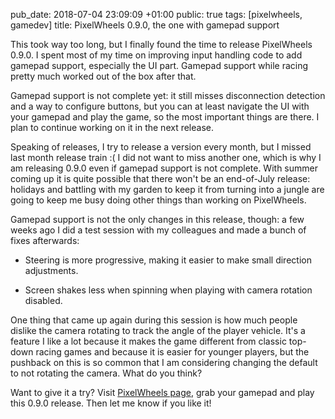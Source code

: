 pub_date: 2018-07-04 23:09:09 +01:00
public: true
tags: [pixelwheels, gamedev]
title: PixelWheels 0.9.0, the one with gamepad support

This took way too long, but I finally found the time to release PixelWheels 0.9.0. I spent most of my time on improving input handling code to add gamepad support, especially the UI part. Gamepad support while racing pretty much worked out of the box after that.

<!-- break -->

Gamepad support is not complete yet: it still misses disconnection detection and a way to configure buttons, but you can at least navigate the UI with your gamepad and play the game, so the most important things are there. I plan to continue working on it in the next release.

Speaking of releases, I try to release a version every month, but I missed last month release train :( I did not want to miss another one, which is why I am releasing 0.9.0 even if gamepad support is not complete. With summer coming up it is quite possible that there won't be an end-of-July release: holidays and battling with my garden to keep it from turning into a jungle are going to keep me busy doing other things than working on PixelWheels.

Gamepad support is not the only changes in this release, though: a few weeks ago I did a test session with my colleagues and made a bunch of fixes afterwards:

- Steering is more progressive, making it easier to make small direction adjustments.

- Screen shakes less when spinning when playing with camera rotation disabled.

One thing that came up again during this session is how much people dislike the camera rotating to track the angle of the player vehicle. It's a feature I like a lot because it makes the game different from classic top-down racing games and because it is easier for younger players, but the pushback on this is so common that I am considering changing the default to not rotating the camera. What do you think?

Want to give it a try? Visit [PixelWheels page](/projects/pixelwheels), grab your gamepad and play this 0.9.0 release. Then let me know if you like it!
